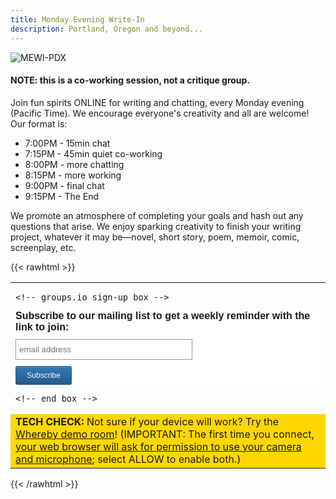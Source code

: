 ```yaml
---
title: Monday Evening Write-In
description: Portland, Oregon and beyond...
---
```


![MEWI-PDX](../../images/mewi/write-one-matrix.jpeg "This is a Write-In isnt it?")

#### NOTE: this is a co-working session, not a critique group.

Join fun spirits ONLINE for writing and chatting, every Monday evening (Pacific Time). We encourage everyone's creativity and all are welcome! Our format is:

- 7:00PM - 15min chat
- 7:15PM - 45min quiet co-working
- 8:00PM - more chatting
- 8:15PM - more working
- 9:00PM - final chat
- 9:15PM - The End

We promote an atmosphere of completing your goals and hash out any questions that arise. We enjoy sparking creativity to finish your writing project, whatever it may be—novel, short story, poem, memoir, comic, screenplay, etc.

{{< rawhtml >}}
<table border="0" cellpadding="10" cellspacing="10" width="600">
 <tr>
  <td colspan="2">

    <!-- groups.io sign-up box -->

<div class="classictemplate template" style="display: block;">
<style type="text/css">
  #groupsio_embed_signup input {border:1px solid #999; -webkit-appearance:none;}
  #groupsio_embed_signup label {display:block; font-size:16px; padding-bottom:10px; font-weight:bold;}
  #groupsio_embed_signup .email {display:block; padding:8px 0; margin:0 4% 10px 0; text-indent:5px; width:58%; min-width:130px;}
  #groupsio_embed_signup {
    background:#fff; clear:left; font:14px Helvetica,Arial,sans-serif; 
  }
  #groupsio_embed_signup .button {

      width:25%; margin:0 0 10px 0; min-width:90px;
      background-image: linear-gradient(to bottom,#337ab7 0,#265a88 100%);
      background-repeat: repeat-x;
      border-color: #245580;
      text-shadow: 0 -1px 0 rgba(0,0,0,.2);
      box-shadow: inset 0 1px 0 rgba(255,255,255,.15),0 1px 1px rgba(0,0,0,.075);
      padding: 5px 10px;
      font-size: 12px;
      line-height: 1.5;
      border-radius: 3px;
      color: #fff;
      background-color: #337ab7;
      display: inline-block;
      margin-bottom: 0;
      font-weight: 400;
      text-align: center;
      white-space: nowrap;
      vertical-align: middle;
    }
</style>
<div id="groupsio_embed_signup">
<form action="https://groups.io/g/mewi-pdx/signup?u=973979687374590229" method="post" id="groupsio-embedded-subscribe-form" name="groupsio-embedded-subscribe-form" target="_blank">
    <div id="groupsio_embed_signup_scroll">
      <label for="email" id="templateformtitle">Subscribe to our mailing list to get a weekly reminder with the link to join:</label>
      <input type="email" value="" name="email" class="email" id="email" placeholder="email address" required="">
    <!-- real people should not fill this in and expect good things - do not remove this or risk form bot signups-->
    <div style="position: absolute; left: -5000px;" aria-hidden="true"><input type="text" name="b_973979687374590229" tabindex="-1" value=""></div>
    <div id="templatearchives"></div>
    <input type="submit" value="Subscribe" name="subscribe" id="groupsio-embedded-subscribe" class="button">
  </div>
</form>
</div>
</div>

    <!-- end box -->

 <tr>
   <td colspan="2" bgcolor="gold">
<strong>TECH CHECK:</strong>
Not sure if your device will work? Try the
<a href="https://whereby.com/information/demo-room/" target="_blank">Whereby demo room</a>!
(IMPORTANT: The first time you connect, <a href="https://whereby.helpscoutdocs.com/article/424-join-a-meeting-you-were-invited-to" target="_blank">your web browser will ask for permission to use your camera and microphone</a>; select ALLOW to enable both.)
    </td>
 </tr>
</table>
{{< /rawhtml >}}

